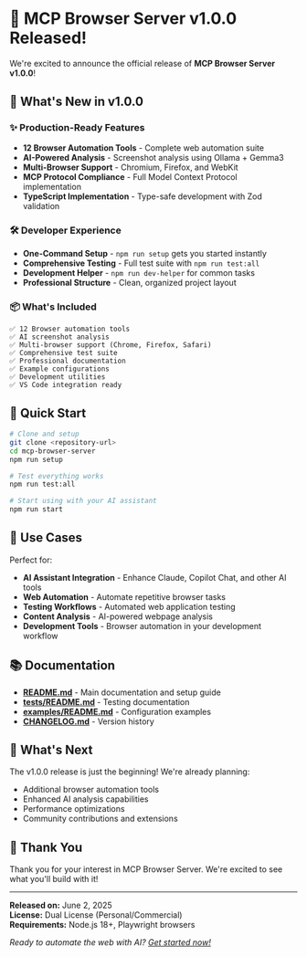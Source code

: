# 🎉 MCP Browser Server v1.0.0 Released!

We're excited to announce the official release of **MCP Browser Server v1.0.0**! 

## 🚀 What's New in v1.0.0

### ✨ Production-Ready Features

- **12 Browser Automation Tools** - Complete web automation suite
- **AI-Powered Analysis** - Screenshot analysis using Ollama + Gemma3
- **Multi-Browser Support** - Chromium, Firefox, and WebKit
- **MCP Protocol Compliance** - Full Model Context Protocol implementation
- **TypeScript Implementation** - Type-safe development with Zod validation

### 🛠️ Developer Experience

- **One-Command Setup** - `npm run setup` gets you started instantly
- **Comprehensive Testing** - Full test suite with `npm run test:all`
- **Development Helper** - `npm run dev-helper` for common tasks
- **Professional Structure** - Clean, organized project layout

### 📦 What's Included

```
✅ 12 Browser automation tools
✅ AI screenshot analysis
✅ Multi-browser support (Chrome, Firefox, Safari)
✅ Comprehensive test suite
✅ Professional documentation
✅ Example configurations
✅ Development utilities
✅ VS Code integration ready
```

## 🚀 Quick Start

```bash
# Clone and setup
git clone <repository-url>
cd mcp-browser-server
npm run setup

# Test everything works
npm run test:all

# Start using with your AI assistant
npm run start
```

## 🎯 Use Cases

Perfect for:
- **AI Assistant Integration** - Enhance Claude, Copilot Chat, and other AI tools
- **Web Automation** - Automate repetitive browser tasks
- **Testing Workflows** - Automated web application testing
- **Content Analysis** - AI-powered webpage analysis
- **Development Tools** - Browser automation in your development workflow

## 📚 Documentation

- **[README.md](README.md)** - Main documentation and setup guide
- **[tests/README.md](tests/README.md)** - Testing documentation
- **[examples/README.md](examples/README.md)** - Configuration examples
- **[CHANGELOG.md](CHANGELOG.md)** - Version history

## 🔮 What's Next

The v1.0.0 release is just the beginning! We're already planning:

- Additional browser automation tools
- Enhanced AI analysis capabilities
- Performance optimizations
- Community contributions and extensions

## 🙏 Thank You

Thank you for your interest in MCP Browser Server. We're excited to see what you'll build with it!

---

**Released on:** June 2, 2025  
**License:** Dual License (Personal/Commercial)  
**Requirements:** Node.js 18+, Playwright browsers

*Ready to automate the web with AI? [Get started now!](README.md)*
